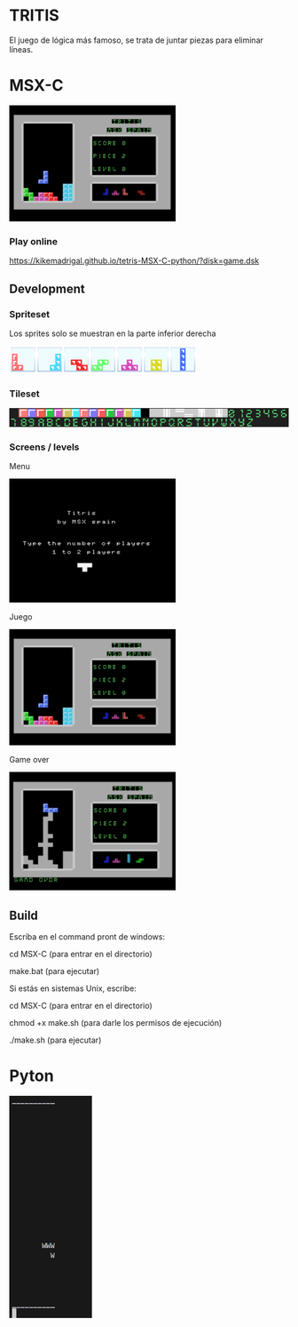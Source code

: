 # TRITIS

El juego de lógica más famoso, se trata de juntar piezas para eliminar líneas.

# MSX-C

<img src="docs/game.PNG" width="300">

### Play online

https://kikemadrigal.github.io/tetris-MSX-C-python/?disk=game.dsk


## Development

### Spriteset

Los sprites solo se muestran en la parte inferior derecha

<img src="docs/spriteset.PNG" height="50">

### Tileset

<img src="docs/tileset.PNG">

### Screens / levels

Menu

<img src="docs/menu.PNG" width="300">

Juego

<img src="docs/game.PNG" width="300">

Game over

<img src="docs/game-over.PNG" width="300">

## Build

Escriba en el command pront de windows:

cd MSX-C (para entrar en el directorio)

make.bat (para ejecutar)

Si estás en sistemas Unix, escribe:

cd MSX-C (para entrar en el directorio)

chmod +x make.sh (para darle los permisos de ejecución)

./make.sh (para ejecutar)


# Pyton

<img src="docs/python.PNG" height="400">


